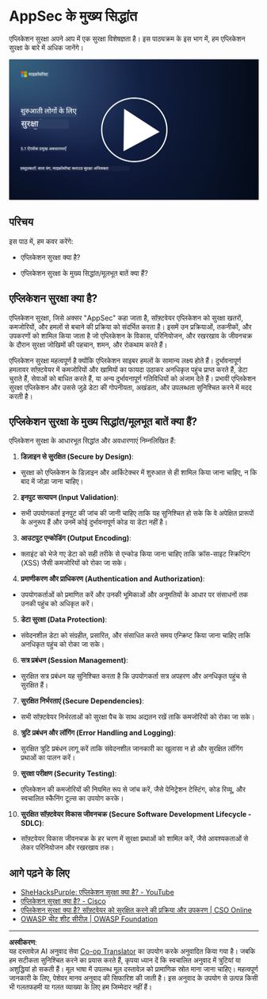 <!--
CO_OP_TRANSLATOR_METADATA:
{
  "original_hash": "e4b56bb23078d3ffb7ad407d280b0c36",
  "translation_date": "2025-09-03T18:36:51+00:00",
  "source_file": "5.1 AppSec key concepts.md",
  "language_code": "hi"
}
-->
# AppSec के मुख्य सिद्धांत

एप्लिकेशन सुरक्षा अपने आप में एक सुरक्षा विशेषज्ञता है। इस पाठ्यक्रम के इस भाग में, हम एप्लिकेशन सुरक्षा के बारे में अधिक जानेंगे।

[![वीडियो देखें](../../translated_images/5-1_placeholder.29d7c06237ea84d113c4d91a72ee86a08f73f60187f2a32828c28cfda4f0aeb5.hi.png)](https://learn-video.azurefd.net/vod/player?id=d81dc210-ee8a-445a-aee0-aaf8a2b37af2)

## परिचय

इस पाठ में, हम कवर करेंगे:

- एप्लिकेशन सुरक्षा क्या है?

- एप्लिकेशन सुरक्षा के मुख्य सिद्धांत/मूलभूत बातें क्या हैं?

## एप्लिकेशन सुरक्षा क्या है?

एप्लिकेशन सुरक्षा, जिसे अक्सर "AppSec" कहा जाता है, सॉफ़्टवेयर एप्लिकेशन को सुरक्षा खतरों, कमजोरियों, और हमलों से बचाने की प्रक्रिया को संदर्भित करता है। इसमें उन प्रक्रियाओं, तकनीकों, और उपकरणों को शामिल किया जाता है जो एप्लिकेशन के विकास, परिनियोजन, और रखरखाव के जीवनचक्र के दौरान सुरक्षा जोखिमों की पहचान, शमन, और रोकथाम करते हैं।

एप्लिकेशन सुरक्षा महत्वपूर्ण है क्योंकि एप्लिकेशन साइबर हमलों के सामान्य लक्ष्य होते हैं। दुर्भावनापूर्ण हमलावर सॉफ़्टवेयर में कमजोरियों और खामियों का फायदा उठाकर अनधिकृत पहुंच प्राप्त करते हैं, डेटा चुराते हैं, सेवाओं को बाधित करते हैं, या अन्य दुर्भावनापूर्ण गतिविधियों को अंजाम देते हैं। प्रभावी एप्लिकेशन सुरक्षा एप्लिकेशन और उससे जुड़े डेटा की गोपनीयता, अखंडता, और उपलब्धता सुनिश्चित करने में मदद करती है।

## एप्लिकेशन सुरक्षा के मुख्य सिद्धांत/मूलभूत बातें क्या हैं?

एप्लिकेशन सुरक्षा के आधारभूत सिद्धांत और अवधारणाएं निम्नलिखित हैं:

1. **डिज़ाइन से सुरक्षित (Secure by Design)**:

- सुरक्षा को एप्लिकेशन के डिज़ाइन और आर्किटेक्चर में शुरुआत से ही शामिल किया जाना चाहिए, न कि बाद में जोड़ा जाना चाहिए।

2. **इनपुट सत्यापन (Input Validation)**:

- सभी उपयोगकर्ता इनपुट की जांच की जानी चाहिए ताकि यह सुनिश्चित हो सके कि वे अपेक्षित प्रारूपों के अनुरूप हैं और उनमें कोई दुर्भावनापूर्ण कोड या डेटा नहीं है।

3. **आउटपुट एन्कोडिंग (Output Encoding)**:

- क्लाइंट को भेजे गए डेटा को सही तरीके से एन्कोड किया जाना चाहिए ताकि क्रॉस-साइट स्क्रिप्टिंग (XSS) जैसी कमजोरियों को रोका जा सके।

4. **प्रमाणीकरण और प्राधिकरण (Authentication and Authorization)**:

- उपयोगकर्ताओं को प्रमाणित करें और उनकी भूमिकाओं और अनुमतियों के आधार पर संसाधनों तक उनकी पहुंच को अधिकृत करें।

5. **डेटा सुरक्षा (Data Protection)**:

- संवेदनशील डेटा को संग्रहीत, प्रसारित, और संसाधित करते समय एन्क्रिप्ट किया जाना चाहिए ताकि अनधिकृत पहुंच को रोका जा सके।

6. **सत्र प्रबंधन (Session Management)**:

- सुरक्षित सत्र प्रबंधन यह सुनिश्चित करता है कि उपयोगकर्ता सत्र अपहरण और अनधिकृत पहुंच से सुरक्षित हैं।

7. **सुरक्षित निर्भरताएं (Secure Dependencies)**:

- सभी सॉफ़्टवेयर निर्भरताओं को सुरक्षा पैच के साथ अद्यतन रखें ताकि कमजोरियों को रोका जा सके।

8. **त्रुटि प्रबंधन और लॉगिंग (Error Handling and Logging)**:

- सुरक्षित त्रुटि प्रबंधन लागू करें ताकि संवेदनशील जानकारी का खुलासा न हो और सुरक्षित लॉगिंग प्रथाओं का पालन करें।

9. **सुरक्षा परीक्षण (Security Testing)**:

- एप्लिकेशन की कमजोरियों की नियमित रूप से जांच करें, जैसे पेनिट्रेशन टेस्टिंग, कोड रिव्यू, और स्वचालित स्कैनिंग टूल्स का उपयोग करके।

10. **सुरक्षित सॉफ़्टवेयर विकास जीवनचक्र (Secure Software Development Lifecycle - SDLC)**:

- सॉफ़्टवेयर विकास जीवनचक्र के हर चरण में सुरक्षा प्रथाओं को शामिल करें, जैसे आवश्यकताओं से लेकर परिनियोजन और रखरखाव तक।

## आगे पढ़ने के लिए

- [SheHacksPurple: एप्लिकेशन सुरक्षा क्या है? - YouTube](https://www.youtube.com/watch?v=eNmccQNzSSY)
- [एप्लिकेशन सुरक्षा क्या है? - Cisco](https://www.cisco.com/c/en/us/solutions/security/application-first-security/what-is-application-security.html#~how-does-it-work)
- [एप्लिकेशन सुरक्षा क्या है? सॉफ़्टवेयर को सुरक्षित करने की प्रक्रिया और उपकरण | CSO Online](https://www.csoonline.com/article/566471/what-is-application-security-a-process-and-tools-for-securing-software.html)
- [OWASP चीट शीट सीरीज़ | OWASP Foundation](https://owasp.org/www-project-cheat-sheets/)

---

**अस्वीकरण**:  
यह दस्तावेज़ AI अनुवाद सेवा [Co-op Translator](https://github.com/Azure/co-op-translator) का उपयोग करके अनुवादित किया गया है। जबकि हम सटीकता सुनिश्चित करने का प्रयास करते हैं, कृपया ध्यान दें कि स्वचालित अनुवाद में त्रुटियां या अशुद्धियां हो सकती हैं। मूल भाषा में उपलब्ध मूल दस्तावेज़ को प्रामाणिक स्रोत माना जाना चाहिए। महत्वपूर्ण जानकारी के लिए, पेशेवर मानव अनुवाद की सिफारिश की जाती है। इस अनुवाद के उपयोग से उत्पन्न किसी भी गलतफहमी या गलत व्याख्या के लिए हम जिम्मेदार नहीं हैं।